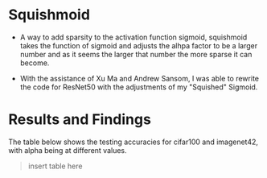 # Squishmoid
- A way to add sparsity to the activation function sigmoid, squishmoid takes the function of sigmoid and adjusts the alhpa factor to be a larger number and as it seems the larger that number the more sparse it can become. 

- With the assistance of Xu Ma and Andrew Sansom, I was able to rewrite the code for ResNet50 with the adjustments of my "Squished" Sigmoid.

# Results and Findings
The table below shows the testing accuracies for cifar100 and imagenet42, with alpha being at different values.

> insert table here 
